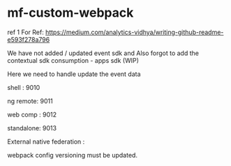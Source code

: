 # mf-custom-webpack

ref 1
For Ref: https://medium.com/analytics-vidhya/writing-github-readme-e593f278a796

  We have not added / updated event sdk and 
  Also forgot to add the contextual sdk consumption - apps sdk (WIP)

Here we need to handle update the event data

  shell : 9010
  
  ng remote: 9011
  
  web comp : 9012
  
  standalone: 9013
  
  External native federation : 

webpack config versioning must be updated.

